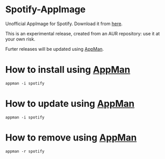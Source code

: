 # Spotify-AppImage
Unofficial AppImage for Spotify. Download it from [here](https://github.com/ivan-hc/Spotify-AppImage/releases).

This is an experimental release, created from an AUR repository: use it at your own risk.

Furter releases will be updated using [AppMan](https://github.com/ivan-hc/AppMan).

# How to install using [AppMan](https://github.com/ivan-hc/AppMan)
`appman -i spotify`

# How to update using [AppMan](https://github.com/ivan-hc/AppMan)
`appman -i spotify`

# How to remove using [AppMan](https://github.com/ivan-hc/AppMan)
`appman -r spotify`

